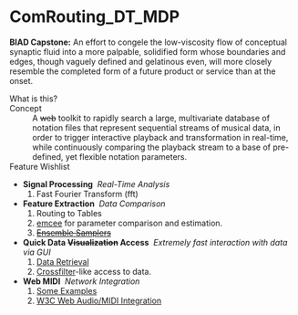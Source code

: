 # ComRouting_DT_MDP
<b>BIAD Capstone:</b>
An effort to congele the low-viscosity flow of conceptual synaptic fluid into a more palpable, solidified form whose boundaries and edges, though vaguely defined and gelatinous even, will more closely resemble the completed form of a future product or service than at the onset.

<dl>What is this?
	<dt>Concept</dt>
			<dd>A <s>web</s> toolkit to rapidly search a large, multivariate database of notation files that represent sequential streams of musical data, in order to trigger interactive playback and transformation in real-time, while continuously comparing the playback stream to a base of pre-defined, yet flexible notation parameters.<dd>
	<dt>Feature Wishlist</dt>
		<ul>
				<li><b>Signal Processing</b>
					<i>&nbsp;Real-Time Analysis</i>
						<ol>
							<li>Fast Fourier Transform (fft)</li>
						</ol>
				</li>
				<li><b>Feature Extraction</b>
					<i>&nbsp;Data Comparison</i>
						<ol>
							<li>Routing to Tables</li>
							<li><a href="https://github.com/dfm/emcee.git" target="_blank">emcee</a> for parameter comparison and estimation.</li>
							<li><s><a href="http://msp.org/camcos/2010/5-1/p04.xhtml" target="_blank">Ensemble Samplers</a></s></li>
						</ol>
				</li>
				<li><b>Quick Data <s>Visualization</s> Access</b>
					<i>&nbsp;Extremely fast interaction with data via GUI</i>
						<ol>
						  <li><a href="https://github.com/mmckegg/json-query" target="_blank">Data Retrieval</a>
							<li><a href="http://square.github.io/crossfilter/" target="_blank">Crossfilter</a>-like access to data.</li>
						</ol>
				</li>
				<li><b>Web MIDI</b>
					<i>&nbsp;Network Integration</i>
						<ol>
						  <li><a href="https://github.com/mmckegg" target="_blank">Some Examples</a>
							<li><a href="https://github.com/WebAudio/web-midi-api" target="_blank">W3C Web Audio/MIDI Integration</li>
						</ol>
				</li>
		</ul>
</dl>
